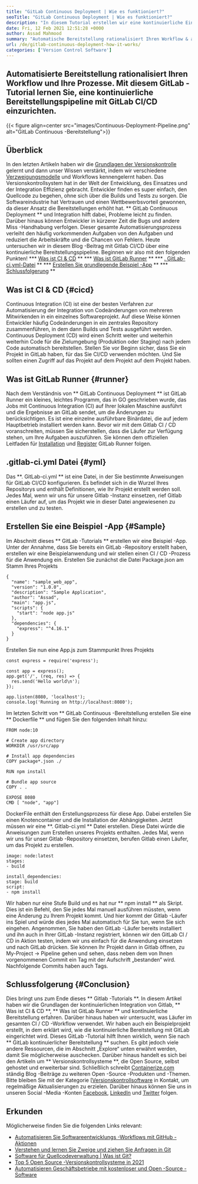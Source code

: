 ```yaml
---
title: "GitLab Continuous Deployment | Wie es funktioniert?" 
seoTitle: "GitLab Continuous Deployment | Wie es funktioniert?" 
description: "In diesem Tutorial erstellen wir eine kontinuierliche Einsatzpipeline mit GitLab. Die kontinuierliche Bereitstellung von GitLab hilft den DevOps bei der Durchführung der automatisierten Bereitstellung." 
date: Fri, 12 Feb 2021 12:51:28 +0000
author: Assad Mahmood
summary: "Automatische Bereitstellung rationalisiert Ihren Workflow & amp; Prozesse. Mit diesem GitLab -Tutorial lernen Sie, eine kontinuierliche Bereitstellungspipeline mit GitLab CI/CD einzurichten." 
url: /de/gitlab-continuous-deployment-how-it-works/
categories: ['Version Control Software']
---
```


## Automatisierte Bereitstellung rationalisiert Ihren Workflow und Ihre Prozesse. Mit diesem GitLab -Tutorial lernen Sie, eine kontinuierliche Bereitstellungspipeline mit GitLab CI/CD einzurichten.

{{< figure align=center src="images/Continuous-Deployment-Pipeline.png" alt="GitLab Continuous -Bereitstellung">}}


## Überblick
In den letzten Artikeln haben wir die [Grundlagen der Versionskontrolle][1] gelernt und dann unser Wissen verstärkt, indem wir verschiedene [Verzweigungsmodelle][2] und Workflows kennengelernt haben. Das Versionskontrollsystem hat in der Welt der Entwicklung, des Einsatzes und der Integration Effizienz gebracht. Entwickler finden es super einfach, den Quellcode zu begehen, ohne sich über die Builds und Tests zu sorgen. Die Softwareindustrie hat Vertrauen und einen Wettbewerbsvorteil gewonnen, da dieser Ansatz die Bereitstellungen erhöht hat.
** GitLab Continuous Deployment ** und Integration hilft dabei, Probleme leicht zu finden. Darüber hinaus können Entwickler in kürzerer Zeit die Bugs und andere Miss -Handhabung verfolgen. Dieser gesamte Automatisierungsprozess verleiht den häufig vorkommenden Aufgaben von den Aufgaben und reduziert die Arbeitskräfte und die Chancen von Fehlern. Heute untersuchen wir in diesem Blog -Beitrag mit Gitlab CI/CD über eine kontinuierliche Bereitstellungspipeline. Beginnen wir also mit den folgenden Punkten!
  *** [Was ist CI & CD][3] **
  *** [Was ist GitLab Runner][4] **
  *** [. GitLab-ci.yml-Datei][5] **
  *** [Erstellen Sie grundlegende Beispiel -App][6] **
  *** [Schlussfolgerung][7] **

## Was ist CI & CD {#cicd}
Continuous Integration (CI) ist eine der besten Verfahren zur Automatisierung der Integration von Codeänderungen von mehreren Mitwirkenden in ein einzelnes Softwareprojekt. Auf diese Weise können Entwickler häufig Codeänderungen in ein zentrales Repository zusammenführen, in dem dann Builds und Tests ausgeführt werden. Continuous Deployment (CD) wird einen Schritt weiter und weiterhin weiterhin Code für die Zielumgebung (Produktion oder Staging) nach jedem Code automatisch bereitstellen.
Stellen Sie vor Beginn sicher, dass Sie ein Projekt in GitLab haben, für das Sie CI/CD verwenden möchten. Und Sie sollten einen Zugriff auf das Projekt auf dem Projekt auf dem Projekt haben.

## Was ist GitLab Runner {#runner}
Nach dem Verständnis von ** GitLab Continuous Deployment ** ist GitLab Runner ein kleines, leichtes Programm, das in GO geschrieben wurde, das Jobs mit Continuous Integration (CI) auf Ihrer lokalen Maschine ausführt und die Ergebnisse an GitLab sendet, um die Änderungen zu berücksichtigen. Es ist eine einzelne ausführbare Binärdatei, die auf jedem Hauptbetrieb installiert werden kann.
Bevor wir mit dem Gitlab CI / CD voranschreiten, müssen Sie sicherstellen, dass die Läufer zur Verfügung stehen, um Ihre Aufgaben auszuführen. Sie können dem offiziellen Leitfaden für [Installation][8] und [Register][9] GitLab Runner folgen.

## .gitlab-ci.yml Datei {#yml}
Das **. GitLab-ci.yml ** ist eine Datei, in der Sie bestimmte Anweisungen für GitLab CI/CD konfigurieren. Es befindet sich in die Wurzel Ihres Repositorys und enthält Definitionen, wie Ihr Projekt erstellt werden soll. Jedes Mal, wenn wir uns für unsere Gitlab -Instanz einsetzen, rief Gitlab einen Läufer auf, um das Projekt wie in dieser Datei angewiesenen zu erstellen und zu testen.

## Erstellen Sie eine Beispiel -App {#Sample}
Im Abschnitt dieses ** GitLab -Tutorials ** erstellen wir eine Beispiel -App. Unter der Annahme, dass Sie bereits ein GitLab -Repository erstellt haben, erstellen wir eine Beispielanwendung und wir stellen einen CI / CD -Prozess für die Anwendung ein.
Erstellen Sie zunächst die Datei Package.json am Stamm Ihres Projekts
```
{
  "name": "sample_web_app",
  "version": "1.0.0",
  "description": "Sample Application",
  "author": "Assad",
  "main": "app.js",
  "scripts": {
    "start": "node app.js"
  },
  "dependencies": {
    "express": "^4.16.1"
  }
}
```
Erstellen Sie nun eine App.js zum Stammpunkt Ihres Projekts
```
const express = require('express');

const app = express();
app.get('/', (req, res) => {
  res.send('Hello world\n');
});

app.listen(8080, 'localhost');
console.log('Running on http://localhost:8080');
```
Im letzten Schritt von ** GitLab Continuous -Bereitstellung erstellen Sie eine ** Dockerfile ** und fügen Sie den folgenden Inhalt hinzu:
```
FROM node:10

# Create app directory
WORKDIR /usr/src/app

# Install app dependencies
COPY package*.json ./

RUN npm install

# Bundle app source
COPY . .

EXPOSE 8080
CMD [ "node", "app"]
```
DockerFile enthält den Erstellungsprozess für diese App. Dabei erstellen Sie einen Knotencontainer und die Installation der Abhängigkeiten.
Jetzt müssen wir eine **. Gitlab-ci.yml ** Datei erstellen. Diese Datei würde die Anweisungen zum Erstellen unseres Projekts enthalten. Jedes Mal, wenn wir uns für unser Gitlab -Repository einsetzen, berufen Gitlab einen Läufer, um das Projekt zu erstellen.
```
image: node:latest
stages:
- build

install_dependencies:
stage: build
script:
- npm install
```
Wir haben nur eine Stufe Build und es hat nur ** npm install ** als Skript. Dies ist ein Befehl, den Sie jedes Mal manuell ausführen müssten, wenn eine Änderung zu Ihrem Projekt kommt. Und hier kommt der Gitlab -Läufer ins Spiel und würde dies jedes Mal automatisch für Sie tun, wenn Sie sich eingehen.
Angenommen, Sie haben den GitLab -Läufer bereits installiert und ihn auch in Ihrer GitLab -Instanz registriert, können wir den GitLab CI / CD in Aktion testen, indem wir uns einfach für die Anwendung einsetzen und nach GitLab drücken.
Sie können Ihr Projekt dann in Gitlab öffnen, zu My-Project → Pipeline gehen und sehen, dass neben dem von Ihnen vorgenommenen Commit ein Tag mit der Aufschrift „bestanden“ wird. Nachfolgende Commits haben auch Tags.

## Schlussfolgerung {#Conclusion}
Dies bringt uns zum Ende dieses ** Gitlab -Tutorials **. In diesem Artikel haben wir die Grundlagen der kontinuierlichen Integration von Gitlab, ** Was ist CI & CD **, ** Was ist GitLab Runner ** und kontinuierliche Bereitstellung erfahren. Darüber hinaus haben wir untersucht, was Läufer im gesamten CI / CD -Workflow verwendet. Wir haben auch ein Beispielprojekt erstellt, in dem erklärt wird, wie die kontinuierliche Bereitstellung mit GitLab eingerichtet wird. Dieses GitLab -Tutorial hilft Ihnen wirklich, wenn Sie nach ** GitLab kontinuierlicher Bereitstellung ** suchen. Es gibt jedoch viele andere Ressourcen, die im Abschnitt „Explore“ unten erwähnt werden, damit Sie möglicherweise auschecken. Darüber hinaus handelt es sich bei den Artikeln um ** Versionskontrollsysteme **, die Open Source, selbst gehostet und erweiterbar sind.
Schließlich schreibt [Containerize.com][10] ständig Blog -Beiträge zu weiteren Open -Source -Produkten und -Themen. Bitte bleiben Sie mit der Kategorie [[][11][Versionskontrollsoftware][12] in Kontakt, um regelmäßige Aktualisierungen zu erzielen. Darüber hinaus können Sie uns in unseren Social -Media -Konten [Facebook][13], [LinkedIn][14] und [Twitter][15] folgen.

## Erkunden
Möglicherweise finden Sie die folgenden Links relevant:
  * [Automatisieren Sie Softwareentwicklungs -Workflows mit GitHub -Aktionen][16]
  * [Verstehen und lernen Sie Zweige und ziehen Sie Anfragen in Git][2]
  * [Software für Quellcodeverwaltung | Was ist Git?][17]
  * [Top 5 Open Source -Versionskontrollsysteme in 2021][18]
  * [Automatisieren Geschäftsbetriebe mit kostenloser und Open -Source -Software][19]

  
[1]: https://blog.containerize.com/2021/01/08/guide-to-version-control-and-source-code-management-using-git/
[2]: https://blog.containerize.com/version-control-software/understand-and-learn-branches-and-pull-requests-in-git/
[3]: #cicd
[4]: #runner
[5]: #yml
[6]: #status
[7]: #conclusion
[8]: https://docs.gitlab.com/runner/install/
[9]: https://docs.gitlab.com/runner/register/
[10]: https://www.containerize.com/
[11]: https://products.containerize.com/discussion-forum/
[12]: https://products.containerize.com/version-control/
[13]: https://web.facebook.com/containerize
[14]: https://www.linkedin.com/company/containerize/
[15]: https://twitter.com/containerize_co
[16]: https://blog.containerize.com/version-control-software/github-actions-tutorial-automate-your-first-workflow/
[17]: https://blog.containerize.com/version-control-software/source-code-management-software-what-is-git/
[18]: https://blog.containerize.com/version-control-software/top-5-open-source-version-control-systems-in-2021/
[19]: https://blog.containerize.com/blogging/automate-business-operations-using-open-source-software/
